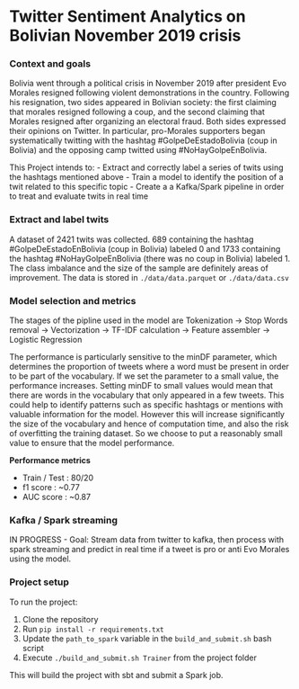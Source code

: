 # Twitter Sentiment Analytics on Bolivian November 2019 crisis

### Context and goals
Bolivia went through a political crisis in November 2019 after president Evo Morales resigned following violent demonstrations in the country.
Following his resignation, two sides appeared in Bolivian society: the first claiming that morales resigned following a coup, and the second claiming
that Morales resigned after organizing an electoral fraud. Both sides expressed their opinions on Twitter. In particular, pro-Morales
supporters began systematically twitting with the hashtag #GolpeDeEstadoBolivia (coup in Bolivia) and the opposing camp 
twitted using #NoHayGolpeEnBolivia.

This Project intends to:
    - Extract and correctly label a series of twits using the hashtags mentioned above
    - Train a model to identify the position of a twit related to this specific topic
    - Create a a Kafka/Spark pipeline in order to treat and evaluate twits in real time

### Extract and label twits
A dataset of 2421 twits was collected. 689 containing the hashtag #GolpeDeEstadoEnBolivia (coup in Bolivia) labeled 0
and 1733 containing the hashtag #NoHayGolpeEnBolivia (there was no coup in Bolivia) labeled 1. The class imbalance and the 
size of the sample are definitely areas of improvement. The data is stored in `./data/data.parquet` or `./data/data.csv`

### Model selection and metrics 
The stages of the pipline used in the model are Tokenization -> Stop Words removal -> Vectorization -> TF-IDF calculation  -> Feature assembler -> Logistic Regression

The performance is particularly sensitive to the minDF parameter, which determines the proportion of tweets where
a word must be present in order to be part of the vocabulary. If we set the parameter to a small value, the performance
increases. Setting minDF to small values would mean that there are words in the vocabulary that only appeared in a few 
tweets. This could help to identify patterns such as specific hashtags or mentions with valuable information for the model.
However this will increase significantly the size of the vocabulary and hence of computation time, and also the risk
of overfitting the training dataset. So we choose to put a reasonably small value to ensure that the model performance.

__Performance metrics__

- Train / Test : 80/20
- f1 score : ~0.77
- AUC score : ~0.87

### Kafka / Spark streaming

IN PROGRESS - Goal: Stream data from twitter to kafka, then process with spark streaming and predict in real time if 
a tweet is pro or anti Evo Morales using the model.

### Project setup
To run the project:
1. Clone the repository
2. Run `pip install -r requirements.txt`
3. Update the `path_to_spark` variable in the `build_and_submit.sh` bash script
4. Execute `./build_and_submit.sh Trainer` from the project folder

This will build the project with sbt and submit a Spark job.



